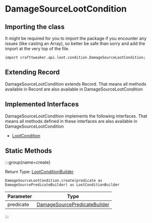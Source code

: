 # DamageSourceLootCondition

## Importing the class

It might be required for you to import the package if you encounter any issues (like casting an Array), so better be safe than sorry and add the import at the very top of the file.
```zenscript
import crafttweaker.api.loot.condition.DamageSourceLootCondition;
```


## Extending Record

DamageSourceLootCondition extends Record. That means all methods available in Record are also available in DamageSourceLootCondition

## Implemented Interfaces
DamageSourceLootCondition implements the following interfaces. That means all methods defined in these interfaces are also available in DamageSourceLootCondition

- [LootCondition](/vanilla/api/loot/condition/LootCondition)

## Static Methods

:::group{name=create}

Return Type: [LootConditionBuilder](/vanilla/api/loot/condition/builder/LootConditionBuilder)

```zenscript
DamageSourceLootCondition.create(predicate as DamageSourcePredicateBuilder) as LootConditionBuilder
```

| Parameter |                                            Type                                             |
|-----------|---------------------------------------------------------------------------------------------|
| predicate | [DamageSourcePredicateBuilder](/vanilla/api/predicate/builder/DamageSourcePredicateBuilder) |


:::

